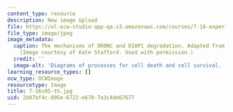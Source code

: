 ```yaml
---
content_type: resource
description: New image Upload
file: https://ol-ocw-studio-app-qa.s3.amazonaws.com/courses/7-16-experimental-molecular-biology-biotechnology-ii-spring-2005/2b07bf4c895e6722e6707a3c4de67677_7-16s05-th.jpg
file_type: image/jpeg
image_metadata:
  caption: The mechanisms of DRONC and DIAP1 degradation. Adapted from Martin, 2002.
    (Image courtesy of Kate Stafford. Used with permission.)
  credit: ''
  image-alt: 'Diagrams of processes for cell death and cell survival. '
learning_resource_types: []
ocw_type: OCWImage
resourcetype: Image
title: 7-16s05-th.jpg
uid: 2b07bf4c-895e-6722-e670-7a3c4de67677
---
```

